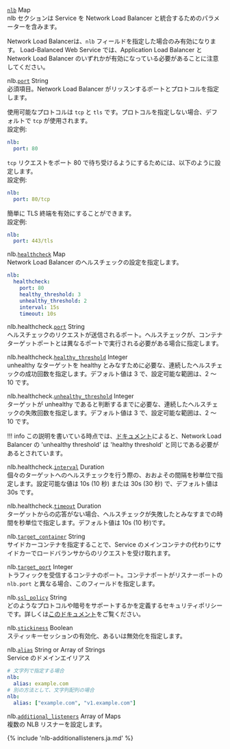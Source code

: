 <div class="separator"></div>

<a id="nlb" href="#nlb" class="field">`nlb`</a> <span class="type">Map</span>  
nlb セクションは Service を Network Load Balancer と統合するためのパラメーターを含みます。

Network Load Balancerは、`nlb` フィールドを指定した場合のみ有効になります。
Load-Balanced Web Service では、Application Load Balancer と Network Load Balancer のいずれかが有効になっている必要があることに注意してください。

<span class="parent-field">nlb.</span><a id="nlb-port" href="#nlb-port" class="field">`port`</a> <span class="type">String</span>  
必須項目。Network Load Balancer がリッスンするポートとプロトコルを指定します。

使用可能なプロトコルは `tcp` と `tls` です。プロトコルを指定しない場合、デフォルトで `tcp` が使用されます。  
設定例:
```yaml
nlb:
  port: 80
```
`tcp` リクエストをポート 80 で待ち受けるようにするためには、以下のように設定します。  
設定例:
```yaml
nlb:
  port: 80/tcp
```

簡単に TLS 終端を有効にすることができます。  
設定例:
```yaml
nlb:
  port: 443/tls
```

<span class="parent-field">nlb.</span><a id="nlb-healthcheck" href="#nlb-healthcheck" class="field">`healthcheck`</a> <span class="type">Map</span>  
Network Load Balancer のヘルスチェックの設定を指定します。
```yaml
nlb:
  healthcheck:
    port: 80
    healthy_threshold: 3
    unhealthy_threshold: 2
    interval: 15s
    timeout: 10s
```

<span class="parent-field">nlb.healthcheck.</span><a id="nlb-healthcheck-port" href="#nlb-healthcheck-port" class="field">`port`</a> <span class="type">String</span>  
ヘルスチェックのリクエストが送信されるポート。ヘルスチェックが、コンテナターゲットポートとは異なるポートで実行される必要がある場合に指定します。

<span class="parent-field">nlb.healthcheck.</span><a id="nlb-healthcheck-healthy-threshold" href="#nlb-healthcheck-healthy-threshold" class="field">`healthy_threshold`</a> <span class="type">Integer</span>  
unhealthy なターゲットを healthy とみなすために必要な、連続したヘルスチェックの成功回数を指定します。デフォルト値は 3 で、設定可能な範囲は、2 〜 10 です。

<span class="parent-field">nlb.healthcheck.</span><a id="nlb-healthcheck-unhealthy-threshold" href="#nlb-healthcheck-unhealthy-threshold" class="field">`unhealthy_threshold`</a> <span class="type">Integer</span>  
ターゲットが unhealthy であると判断するまでに必要な、連続したヘルスチェックの失敗回数を指定します。デフォルト値は 3 で、設定可能な範囲は、2 〜 10 です。

!!! info
    この説明を書いている時点では、[ドキュメント](https://docs.aws.amazon.com/ja_jp/elasticloadbalancing/latest/network/target-group-health-checks.html)によると、Network Load Balancer の 'unhealthy threshold' は 'healthy threshold' と同じである必要があるとされています。

<span class="parent-field">nlb.healthcheck.</span><a id="nlb-healthcheck-interval" href="#nlb-healthcheck-interval" class="field">`interval`</a> <span class="type">Duration</span>  
個々のターゲットへのヘルスチェックを行う際の、おおよその間隔を秒単位で指定します。設定可能な値は 10s (10 秒) または 30s (30 秒) で、デフォルト値は 30s です。

<span class="parent-field">nlb.healthcheck.</span><a id="nlb-healthcheck-timeout" href="#nlb-healthcheck-timeout" class="field">`timeout`</a> <span class="type">Duration</span>  
ターゲットからの応答がない場合、ヘルスチェックが失敗したとみなすまでの時間を秒単位で指定します。デフォルト値は 10s (10 秒)です。

<span class="parent-field">nlb.</span><a id="nlb-target-container" href="#nlb-target-container" class="field">`target_container`</a> <span class="type">String</span>  
サイドカーコンテナを指定することで、Service のメインコンテナの代わりにサイドカーでロードバランサからのリクエストを受け取れます。

<span class="parent-field">nlb.</span><a id="nlb-target-port" href="#nlb-target-port" class="field">`target_port`</a> <span class="type">Integer</span>  
トラフィックを受信するコンテナのポート。コンテナポートがリスナーポートの `nlb.port` と異なる場合、このフィールドを指定します。

<span class="parent-field">nlb.</span><a id="nlb-ssl-policy" href="#nlb-ssl-policy" class="field">`ssl_policy`</a> <span class="type">String</span>  
どのようなプロトコルや暗号をサポートするかを定義するセキュリティポリシーです。詳しくは[このドキュメント](https://docs.aws.amazon.com/ja_jp/elasticloadbalancing/latest/network/create-tls-listener.html#describe-ssl-policies)をご覧ください。

<span class="parent-field">nlb.</span><a id="nlb-stickiness" href="#nlb-stickiness" class="field">`stickiness`</a> <span class="type">Boolean</span>  
スティッキーセッションの有効化、あるいは無効化を指定します。

<span class="parent-field">nlb.</span><a id="nlb-alias" href="#nlb-alias" class="field">`alias`</a> <span class="type">String or Array of Strings</span>  
Service のドメインエイリアス
```yaml
# 文字列で指定する場合
nlb:
  alias: example.com
# 別の方法として、文字列配列の場合
nlb:
  alias: ["example.com", "v1.example.com"]
```
<span class="parent-field">nlb.</span><a id="nlb-additional-listeners" href="#nlb-additional-listeners" class="field">`additional_listeners`</a> <span class="type">Array of Maps</span>  
複数の NLB リスナーを設定します。

{% include 'nlb-additionallisteners.ja.md' %}